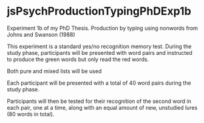 # jsPsychProductionTypingPhDExp1b
Experiment 1b of my PhD Thesis. Production by typing using nonwords from Johns and Swanson (1988)

This experiment is a standard yes/no recognition memory test.
During the study phase, participants will be presented with word pairs and instructed to produce the green words but only read the red words.

Both pure and mixed lists will be used

Each participant will be presented with a total of 40 word pairs during the study phase.

Participants will then be tested for their recognition of the second word in each pair, one at a time, along with an equal amount of new, unstudied lures (80 words in total).

